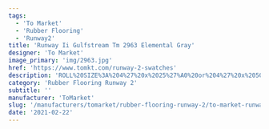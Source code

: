 ```yaml
---
tags:
  - 'To Market'
  - 'Rubber Flooring'
  - 'Runway2'
title: 'Runway Ii Gulfstream Tm 2963 Elemental Gray'
designer: 'To Market'
image_primary: 'img/2963.jpg'
href: 'https://www.tomkt.com/runway-2-swatches'
description: 'ROLL%20SIZE%3A%204%27%20x%2025%27%A0%20or%204%27%20x%2050%27'
category: 'Rubber Flooring Runway 2'
subtitle: ''
manufacturer: 'ToMarket'
slug: '/manufacturers/tomarket/rubber-flooring-runway-2/to-market-runway-ii-gulfstream-tm-2963-elemental-gray'
date: '2021-02-22'
---
```

